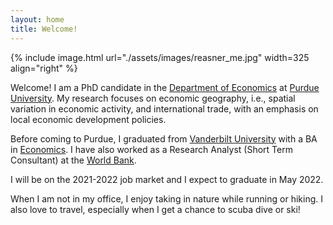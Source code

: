 ```yaml
---
layout: home
title: Welcome!
---
```


{% include image.html url="./assets/images/reasner_me.jpg" width=325 align="right" %}

Welcome! I am a PhD candidate in the [Department of Economics](https://krannert.purdue.edu/academics/Economics/) at [Purdue University](https://www.purdue.edu/). My research focuses on economic geography, i.e., spatial variation in economic activity, and international trade, with an emphasis on local economic development policies. <!-- You can find abstracts, working papers, and a list of works in progress on my [research]({{site.baseurl}}/research/) page. --> 

Before coming to Purdue, I graduated from [Vanderbilt University](https://www.vanderbilt.edu/) with a BA in [Economics](https://as.vanderbilt.edu/economics/). I have also worked as a Research Analyst (Short Term Consultant) at the [World Bank](https://www.worldbank.org/). 

I will be on the 2021-2022 job market and I expect to graduate in May 2022. 

When I am not in my office, I enjoy taking in nature while running or hiking. I also love to travel, especially when I get a chance to scuba dive or ski!
